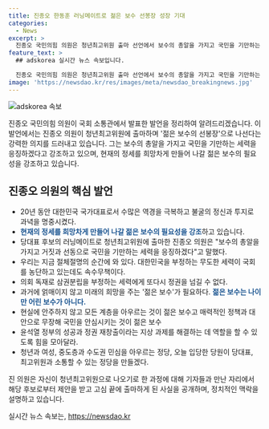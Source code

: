 ```yaml
---
title: 진종오 한동훈 러닝메이트로 젊은 보수 선봉장 성장 기대
categories:
  - News
excerpt: >
  진종오 국민의힘 의원은 청년최고위원 출마 선언에서 보수의 총알을 가지고 국민을 기만하는 세력을 응징하겠다고 강조했다. 또한, 젊은 보수의 선봉장이 되어야 한다며 젊은 보수는 나이만 어린 것이 아니라, 미래의 희망을 주는 것이라고 밝혔다. 또한, 참여와 소통, 외연을 넓히는 데 최선을 다하고, 정당의 여성, 청년, 중도층과 수도권 민심을 아우르는 정당을 만들겠다고 전했다.
feature_text: >
  ## adskorea 실시간 뉴스 속보입니다.

  진종오 국민의힘 의원은 청년최고위원 출마 선언에서 보수의 총알을 가지고 국민을 기만하는 세력을 응징하겠다고 강조했다. 또한, 젊은 보수의 선봉장이 되어야 한다며 젊은 보수는 나이만 어린 것이 아니라, 미래의 희망을 주는 것이라고 밝혔다. 또한, 참여와 소통, 외연을 넓히는 데 최선을 다하고, 정당의 여성, 청년, 중도층과 수도권 민심을 아우르는 정당을 만들겠다고 전했다.
image: 'https://newsdao.kr/res/images/meta/newsdao_breakingnews.jpg'
---
```


<p><img src="https://newsdao.kr/res/images/meta/newsdao_breakingnews.jpg" alt="adskorea 속보" /></p>

<p data-ke-size="size16">진종오 국민의힘 의원이 국회 소통관에서 발표한 발언을 정리하여 알려드리겠습니다. 이 발언에서는 진종오 의원이 청년최고위원에 출마하며 '젊은 보수의 선봉장'으로 나선다는 강력한 의지를 드러내고 있습니다. 그는 보수의 총알을 가지고 국민을 기만하는 세력을 응징하겠다고 강조하고 있으며, 현재의 정세를 희망차게 만들어 나갈 젊은 보수의 필요성을 강조하고 있습니다.</p>

<h2 data-ke-size="size26">진종오 의원의 핵심 발언</h2>

<ul>
  <li>20년 동안 대한민국 국가대표로서 수많은 역경을 극복하고 불굴의 정신과 투지로 과녁을 명중시켰다.</li>
  <li><b><span style="color: #1a5490;">현재의 정세를 희망차게 만들어 나갈 젊은 보수의 필요성을 강조</span></b>하고 있습니다.</li>
  <li>당대표 후보의 러닝메이트로 청년최고위원에 출마한 진종오 의원은 "보수의 총알을 가지고 거짓과 선동으로 국민을 기만하는 세력을 응징하겠다"고 말했다.</li>
  <li>우리는 지금 절체절명의 순간에 와 있다. 대한민국을 부정하는 무도한 세력이 국회를 농단하고 있는데도 속수무책이다.</li>
  <li>의회 독재로 삼권분립을 부정하는 세력에게 또다시 정권을 넘길 수 없다.</li>
  <li>과거에 얽매이지 않고 미래의 희망을 주는 '젊은 보수'가 필요하다. <b><span style="color: #1a5490;">젊은 보수는 나이만 어린 보수가 아니다.</span></b></li>
  <li>현실에 안주하지 않고 모든 계층을 아우르는 것이 젊은 보수고 매력적인 정책과 대안으로 무장해 국민을 안심시키는 것이 젊은 보수</li>
  <li>윤석열 정부의 성공과 정권 재창출이라는 지상 과제를 해결하는 데 역할을 할 수 있도록 힘을 모아달라.</li>
  <li>청년과 여성, 중도층과 수도권 민심을 아우르는 정당, 오늘 입당한 당원이 당대표, 최고위원과 소통할 수 있는 정당을 만들겠다.</li>
</ul>

<p data-ke-size="size16">진 의원은 자신이 청년최고위원으로 나오기로 한 과정에 대해 기자들과 만난 자리에서 해당 후보로부터 제안을 받고 고심 끝에 출마하게 된 사실을 공개하며, 정치적인 맥락을 설명하고 있습니다.</p>
실시간 뉴스 속보는, <a href="https://newsdao.kr" rel="dofollow">https://newsdao.kr</a>


